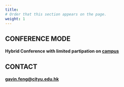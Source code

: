 ```yaml
---
title: 
# Order that this section appears on the page.
weight: 1
---
```

## CONFERENCE MODE

#### Hybrid Conference with limited partipation on [campus](https://www.cityu.edu.hk/about/campus/map)

## CONTACT
#### gavin.feng@cityu.edu.hk



